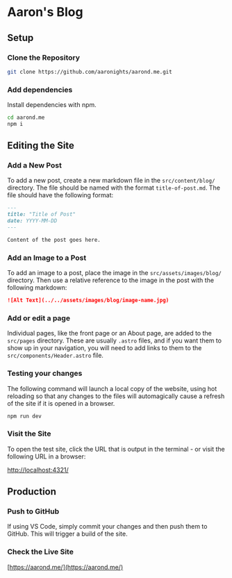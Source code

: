 # Aaron's Blog

## Setup

### Clone the Repository

```bash
git clone https://github.com/aaronights/aarond.me.git
```

### Add dependencies

Install dependencies with npm.

```bash
cd aarond.me
npm i
```

## Editing the Site

### Add a New Post

To add a new post, create a new markdown file in the `src/content/blog/` directory. The file should be named with the format `title-of-post.md`. The file should have the following format:

```markdown
---
title: "Title of Post"
date: YYYY-MM-DD
---

Content of the post goes here.
```

### Add an Image to a Post

To add an image to a post, place the image in the `src/assets/images/blog/` directory. Then use a relative reference to the image in the post with the following markdown:

```markdown
![Alt Text](../../assets/images/blog/image-name.jpg)
```

### Add or edit a page

Individual pages, like the front page or an About page, are added to the `src/pages` directory. These are usually `.astro` files, and if you want them to show up in your navigation, you will need to add links to them to the `src/components/Header.astro` file.

### Testing your changes

The following command will launch a local copy of the website, using hot reloading so that any changes to the files will automagically cause a refresh of the site if it is opened in a browser.

```bash
npm run dev
```

### Visit the Site

To open the test site, click the URL that is output in the terminal - or visit the following URL in a browser:

[http://localhost:4321/](http://localhost:4321/)

## Production

### Push to GitHub

If using VS Code, simply commit your changes and then push them to GitHub. This will trigger a build of the site.

### Check the Live Site

[https://aarond.me/](https://aarond.me/)
